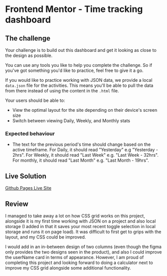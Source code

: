 # Frontend Mentor - Time tracking dashboard

## The challenge

Your challenge is to build out this dashboard and get it looking as close to the design as possible.

You can use any tools you like to help you complete the challenge. So if you've got something you'd like to practice, feel free to give it a go.

If you would like to practice working with JSON data, we provide a local `data.json` file for the activities. This means you'll be able to pull the data from there instead of using the content in the `.html` file.

Your users should be able to:

- View the optimal layout for the site depending on their device's screen size
- Switch between viewing Daily, Weekly, and Monthly stats

### Expected behaviour

- The text for the previous period's time should change based on the active timeframe. For Daily, it should read "Yesterday" e.g "Yesterday - 2hrs". For Weekly, it should read "Last Week" e.g. "Last Week - 32hrs". For monthly, it should read "Last Month" e.g. "Last Month - 19hrs".

## Live Solution

[Github Pages Live Site](https://edenexperiments.github.io/frontend-mentor-time-tracking-grid/)

## Review

I managed to take away a lot on how CSS grid works on this project, alongside it is my first time working with JSON on a project and also local storage (I added in that it saves your most recent toggle selection in local storage and runs it on page load). It was difficult to first get to grips with the layout, and my CSS could be improved. 

I would add in an in-between design of two columns (even though the figma only provides the two designs seen in the product), and also I could improve the userName card in terms of appearance. However, I am proud of completing this project and looking forward to doing a calculator next to improve my CSS grid alongside some additional functionality. 


